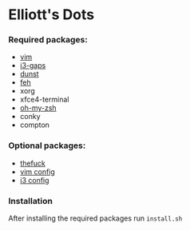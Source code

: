 # Elliott's Dots

### Required packages:

* [vim](https://github.com/vim/vim)
* [i3-gaps](https://github.com/Airblader/i3.git)
* [dunst](http://knopwob.org/dunst/index.html)
* [feh](https://wiki.archlinux.org/index.php/feh)
* xorg
* xfce4-terminal
* [oh-my-zsh](https://github.com/robbyrussell/oh-my-zsh.git)
* conky
* compton

### Optional packages:

* [thefuck](https://github.com/nvbn/thefuck.git)
* [vim config](https://github.com/elGatoMantocko/vimrc.git)
* [i3 config](https://github.com/elGatoMantocko/i3-config.git)

### Installation

After installing the required packages run `install.sh`
